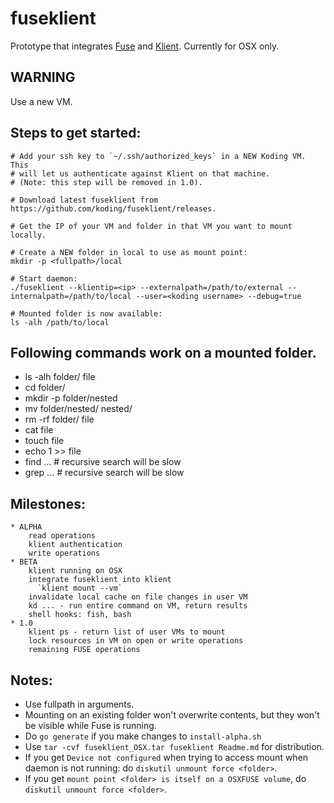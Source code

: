 # fuseklient

Prototype that integrates [Fuse](https://github.com/bazil/fuse) and [Klient](https://github.com/koding/klient). Currently for OSX only.

## WARNING

  Use a new VM.

## Steps to get started:

    # Add your ssh key to `~/.ssh/authorized_keys` in a NEW Koding VM. This
    # will let us authenticate against Klient on that machine.
    # (Note: this step will be removed in 1.0).

    # Download latest fuseklient from https://github.com/koding/fuseklient/releases.

    # Get the IP of your VM and folder in that VM you want to mount locally.

    # Create a NEW folder in local to use as mount point:
    mkdir -p <fullpath>/local

    # Start daemon:
    ./fuseklient --klientip=<ip> --externalpath=/path/to/external --internalpath=/path/to/local --user=<koding username> --debug=true

    # Mounted folder is now available:
    ls -alh /path/to/local

## Following commands work on a mounted folder.

  * ls -alh folder/ file
  * cd folder/
  * mkdir -p folder/nested
  * mv folder/nested/ nested/
  * rm -rf folder/ file
  * cat file
  * touch file
  * echo 1 >> file
  * find ... # recursive search will be slow
  * grep ... # recursive search will be slow

## Milestones:

    * ALPHA
        read operations
        klient authentication
        write operations
    * BETA
        klient running on OSX
        integrate fuseklient into klient
          `klient mount --vm`
        invalidate local cache on file changes in user VM
        kd ... - run entire command on VM, return results
        shell hooks: fish, bash
    * 1.0
        klient ps - return list of user VMs to mount
        lock resources in VM on open or write operations
        remaining FUSE operations

## Notes:

  * Use fullpath in arguments.
  * Mounting on an existing folder won't overwrite contents, but they won't be visible while Fuse is running.
  * Do `go generate` if you make changes to `install-alpha.sh`
  * Use `tar -cvf fuseklient_OSX.tar fuseklient Readme.md` for distribution.
  * If you get `Device not configured` when trying to access mount when daemon is not running: do `diskutil unmount force <folder>`.
  * If you get `mount point <folder> is itself on a OSXFUSE volume`, do `diskutil unmount force <folder>`.
